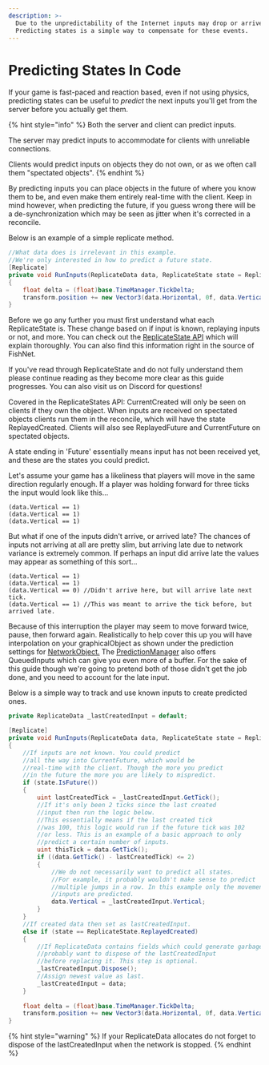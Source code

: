 ```yaml
---
description: >-
  Due to the unpredictability of the Internet inputs may drop or arrive late.
  Predicting states is a simple way to compensate for these events.
---
```


# Predicting States In Code

If your game is fast-paced and reaction based, even if not using physics, predicting states can be useful to _predict_ the next inputs you'll get from the server before you actually get them.

{% hint style="info" %}
Both the server and client can predict inputs.

The server may predict inputs to accommodate for clients with unreliable connections.

Clients would predict inputs on objects they do not own, or as we often call them "spectated objects".
{% endhint %}

By predicting inputs you can place objects in the future of where you know them to be, and even make them entirely real-time with the client. Keep in mind however, when predicting the future, if you guess wrong there will be a de-synchronization which may be seen as jitter when it's corrected in a reconcile.

Below is an example of a simple replicate method.&#x20;

```csharp
//What data does is irrelevant in this example.
//We're only interested in how to predict a future state.
[Replicate]
private void RunInputs(ReplicateData data, ReplicateState state = ReplicateState.Invalid, Channel channel = Channel.Unreliable)
{ 
    float delta = (float)base.TimeManager.TickDelta;
    transform.position += new Vector3(data.Horizontal, 0f, data.Vertical) * _moveRate * delta;
}
```

Before we go any further you must first understand what each ReplicateState is. These change based on if input is known, replaying inputs or not, and more. You can check out the [ReplicateState API](https://firstgeargames.com/FishNet/api/api/FishNet.Object.ReplicateState.html) which will explain thoroughly. You can also find this information right in the source of FishNet.

If you've read through ReplicateState and do not fully understand them please continue reading as they become more clear as this guide progresses. You can also visit us on Discord for questions!

Covered in the ReplicateStates API: CurrentCreated will only be seen on clients if they own the object. When inputs are received on spectated objects clients run them in the reconcile, which will have the state ReplayedCreated. Clients will also see ReplayedFuture and CurrentFuture on spectated objects.

A state ending in 'Future' essentially means input has not been received yet, and these are the states you could predict.

Let's assume your game has a likeliness that players will move in the same direction regularly enough. If a player was holding forward for three ticks the input would look like this...

```
(data.Vertical == 1)
(data.Vertical == 1)
(data.Vertical == 1)
```

But what if one of the inputs didn't arrive, or arrived late? The chances of inputs not arriving at all are pretty slim, but arriving late due to network variance is extremely common. If perhaps an input did arrive late the values may appear as something of this sort...

```
(data.Vertical == 1)
(data.Vertical == 1)
(data.Vertical == 0) //Didn't arrive here, but will arrive late next tick.
(data.Vertical == 1) //This was meant to arrive the tick before, but arrived late.
```

Because of this interruption the player may seem to move forward twice, pause, then forward again. Realistically to help cover this up you will have interpolation on your graphicalObject as shown under the prediction settings for [NetworkObject.](../../../components/network-object.md) The [PredictionManager](../../../components/prediction/) also offers QueuedInputs which can give you even more of a buffer. For the sake of this guide though we're going to pretend both of those didn't get the job done, and you need to account for the late input.

Below is a simple way to track and use known inputs to create predicted ones.

```csharp
private ReplicateData _lastCreatedInput = default;

[Replicate]
private void RunInputs(ReplicateData data, ReplicateState state = ReplicateState.Invalid, Channel channel = Channel.Unreliable)
{ 
    //If inputs are not known. You could predict
    //all the way into CurrentFuture, which would be
    //real-time with the client. Though the more you predict
    //in the future the more you are likely to mispredict.
    if (state.IsFuture())
    {
        uint lastCreatedTick = _lastCreatedInput.GetTick();
        //If it's only been 2 ticks since the last created
        //input then run the logic below.
        //This essentially means if the last created tick
        //was 100, this logic would run if the future tick was 102
        //or less. This is an example of a basic approach to only
        //predict a certain number of inputs.
        uint thisTick = data.GetTick();
        if ((data.GetTick() - lastCreatedTick) <= 2)
        {
            //We do not necessarily want to predict all states.
            //For example, it probably wouldn't make sense to predict
            //multiple jumps in a row. In this example only the movement
            //inputs are predicted.
            data.Vertical = _lastCreatedInput.Vertical;
        }
    }
    //If created data then set as lastCreatedInput.
    else if (state == ReplicateState.ReplayedCreated)
    {
        //If ReplicateData contains fields which could generate garbage you
        //probably want to dispose of the lastCreatedInput
        //before replacing it. This step is optional.
        _lastCreatedInput.Dispose();
        //Assign newest value as last.
        _lastCreatedInput = data;
    }
    
    float delta = (float)base.TimeManager.TickDelta;
    transform.position += new Vector3(data.Horizontal, 0f, data.Vertical) * _moveRate * delta;
}
```

{% hint style="warning" %}
If your ReplicateData allocates do not forget to dispose of the lastCreatedInput when the network is stopped.
{% endhint %}
